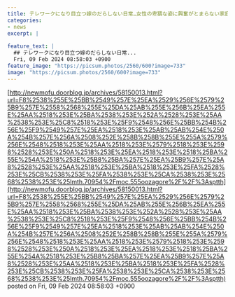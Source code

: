 ```yaml
---
title: テレワークになり目立つ嫁のだらしない日常…女性の卑猥な姿に興奮がとまらない家庭内エ□画像
categories:
- news
excerpt: |
  
feature_text: |
  ## テレワークになり目立つ嫁のだらしない日常...
  Fri, 09 Feb 2024 08:58:03 +0900
feature_image: "https://picsum.photos/2560/600?image=733"
image: "https://picsum.photos/2560/600?image=733"
---
```


[http://newmofu.doorblog.jp/archives/58150013.html?url=F8%2538%255E%25BB%2549%257E%25EA%2529%256E%2579%25B9%257E%2558%2568%255E%25DA%25AB%255E%256B%25EA%255E%25AA%2518%253E%25BA%2538%253E%252A%2528%253E%25AA%2538%253E%25C8%2518%253E%25F9%2548%256E%25BB%254B%256E%25F9%2549%257E%25EA%2518%253E%25AB%25AB%254E%250A%254B%257E%256A%2508%252E%258B%258B%255E%255A%2579%256E%2548%2518%253E%25AA%2518%253E%2579%2518%253E%2598%2528%253E%250A%2518%253E%25EA%2518%253E%2518%25BA%255E%254A%2518%253E%25B8%25BA%257E%25EA%25B9%257E%25A8%2528%253E%25AA%2518%253E%25BA%2518%253E%25FA%2528%253E%25CB%2538%253E%25FA%2538%253E%25CA%2538%253E%2568%2538%253E%25lmth.70954%2Fmoc.555oozagore%2F%2F%3Asptth](http://newmofu.doorblog.jp/archives/58150013.html?url=F8%2538%255E%25BB%2549%257E%25EA%2529%256E%2579%25B9%257E%2558%2568%255E%25DA%25AB%255E%256B%25EA%255E%25AA%2518%253E%25BA%2538%253E%252A%2528%253E%25AA%2538%253E%25C8%2518%253E%25F9%2548%256E%25BB%254B%256E%25F9%2549%257E%25EA%2518%253E%25AB%25AB%254E%250A%254B%257E%256A%2508%252E%258B%258B%255E%255A%2579%256E%2548%2518%253E%25AA%2518%253E%2579%2518%253E%2598%2528%253E%250A%2518%253E%25EA%2518%253E%2518%25BA%255E%254A%2518%253E%25B8%25BA%257E%25EA%25B9%257E%25A8%2528%253E%25AA%2518%253E%25BA%2518%253E%25FA%2528%253E%25CB%2538%253E%25FA%2538%253E%25CA%2538%253E%2568%2538%253E%25lmth.70954%2Fmoc.555oozagore%2F%2F%3Asptth)
posted on Fri, 09 Feb 2024 08:58:03 +0900

<!--more-->


